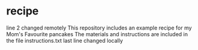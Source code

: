 # recipe
line 2 changed remotely
This repository includes an example recipe for my Mom's Favourite pancakes
The materials and instructions are included in the file instructions.txt
last line changed locally